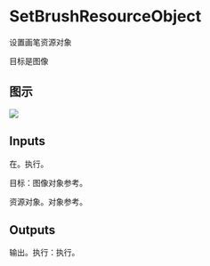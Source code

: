 # SetBrushResourceObject

设置画笔资源对象

目标是图像

## 图示

![]($-20221218-17543795.png)

## Inputs

在。执行。

目标：图像对象参考。

资源对象。对象参考。 

## Outputs

输出。执行：执行。
